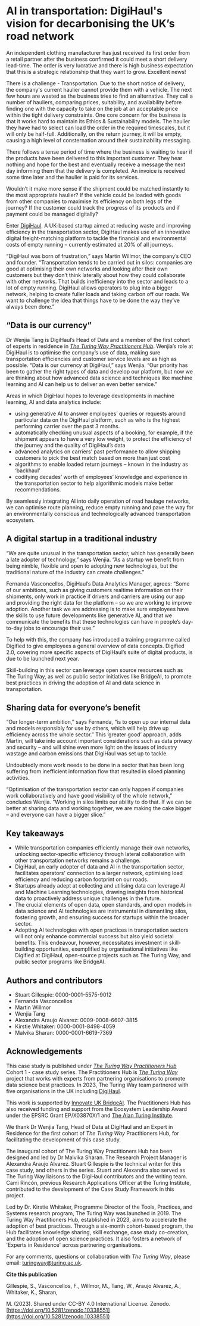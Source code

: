 # **AI in transportation: DigiHaul's vision for decarbonising the UK’s road network**

An independent clothing manufacturer has just received its first order from a retail partner after the business confirmed it could meet a short delivery lead-time. The order is very lucrative and there is high business expectation that this is a strategic relationship that they want to grow. Excellent news!

There is a challenge - Transportation. Due to the short notice of delivery, the company's current haulier cannot provide them with a vehicle. The next few hours are wasted as the business tries to find an alternative. They call a number of hauliers, comparing prices, suitability, and availability before finding one with the capacity to take on the job at an acceptable price within the tight delivery constraints. One core concern for the business is that it works hard to maintain its Ethics & Sustainability models. The haulier they have had to select can load the order in the required timescales, but it will only be half-full. Additionally, on the return journey, it will be empty, causing a high level of consternation around their sustainability messaging.

There follows a tense period of time where the business is waiting to hear if the products have been delivered to this important customer. They hear nothing and hope for the best and eventually receive a message the next day informing them that the delivery is completed.  An invoice is received some time later and the haulier is paid for its services.

Wouldn’t it make more sense if the shipment could be matched instantly to the most appropriate haulier? If the vehicle could be loaded with goods from other companies to maximise its efficiency on both legs of the journey? If the customer could track the progress of its products and if payment could be managed digitally?

Enter [DigiHaul](https://digihaul.com/). A UK-based startup aimed at reducing waste and improving efficiency in the transportation sector, DigiHaul makes use of an innovative digital freight-matching platform to tackle the financial and environmental costs of empty running – currently estimated at 20% of all journeys.

“DigiHaul was born of frustration,” says Martin Willmor, the company’s CEO and founder. “Transportation tends to be carried out in silos: companies are good at optimising their own networks and looking after their own customers but they don’t think laterally about how they could collaborate with other networks. That builds inefficiency into the sector and leads to a lot of empty running. DigiHaul allows operators to plug into a bigger network, helping to create fuller loads and taking carbon off our roads. We want to challenge the idea that things have to be done the way they’ve always been done.”


## “Data is our currency”

Dr Wenjia Tang is DigiHaul’s Head of Data and a member of the first cohort of experts in residence in _[The Turing Way Practitioners Hub](https://www.turing.ac.uk/turing-way-practitioners-hub)_. Wenjia’s role at DigiHaul is to optimise the company’s use of data, making sure transportation efficiencies and customer service levels are as high as possible. “Data is our currency at DigiHaul,” says Wenjia. “Our priority has been to gather the right types of data and develop our platform, but now we are thinking about how advanced data science and techniques like machine learning and AI can help us to deliver an even better service.”

Areas in which DigiHaul hopes to leverage developments in machine learning, AI and data analytics include:



* using generative AI to answer employees’ queries or requests around particular data on the DigiHaul platform, such as who is the highest performing carrier over the past 3 months.
* automatically checking unusual aspects of a booking, for example, if the shipment appears to have a very low weight, to protect the efficiency of the journey and the quality of DigiHaul’s data
* advanced analytics on carriers’ past performance to allow shipping customers to pick the best match based on more than just cost
* algorithms to enable loaded return journeys – known in the industry as ‘backhaul’
* codifying decades’ worth of employees’ knowledge and experience in the transportation sector to help algorithmic models make better recommendations.

By seamlessly integrating AI into daily operation of road haulage networks, we can optimise route planning, reduce empty running and pave the way for an environmentally conscious and technologically advanced transportation ecosystem.


## A digital startup in a traditional industry 

“We are quite unusual in the transportation sector, which has generally been a late adopter of technology,” says Wenjia. “As a startup we benefit from being nimble, flexible and open to adopting new technologies, but the traditional nature of the industry can create challenges.”

Fernanda Vasconcellos, DigiHaul’s Data Analytics Manager, agrees: “Some of our ambitions, such as giving customers realtime information on their shipments, only work in practice if drivers and carriers are using our app and providing the right data for the platform – so we are working to improve adoption. Another task we are addressing is to make sure employees have the skills to use future developments like generative AI, and that we communicate the benefits that these technologies can have in people’s day-to-day jobs to encourage their use.”

To help with this, the company has introduced a training programme called Digified to give employees a general overview of data concepts. Digified 2.0, covering more specific aspects of DigiHaul’s suite of digital products, is due to be launched next year.

Skill-building in this sector can leverage open source resources such as The Turing Way, as well as public sector initiatives like BridgeAI, to promote best practices in driving the adoption of AI and data science in transportation.


## Sharing data for everyone’s benefit

“Our longer-term ambition,” says Fernanda, “is to open up our internal data and models responsibly for use by others, which will help drive up efficiency across the whole sector.” This ‘greater good’ approach, adds Martin, will take into account important considerations such as data privacy and security – and will shine even more light on the issues of industry wastage and carbon emissions that DigiHaul was set up to tackle.

Undoubtedly more work needs to be done in a sector that has been long suffering from inefficient information flow that resulted in siloed planning activities.

“Optimisation of the transportation sector can only happen if companies work collaboratively and have good visibility of the whole network,” concludes Wenjia. “Working in silos limits our ability to do that. If we can be better at sharing data and working together, we are making the cake bigger – and everyone can have a bigger slice.”


## Key takeaways



* While transportation companies efficiently manage their own networks, unlocking sector-specific efficiency through lateral collaboration with other transportation networks remains a challenge.
* DigiHaul, an early adopter of data and AI in the transportation sector, facilitates operators' connection to a larger network, optimising load efficiency and reducing carbon footprint on our roads.
* Startups already adept at collecting and utilising data can leverage AI and Machine Learning technologies, drawing insights from historical data to proactively address unique challenges in the future.
* The crucial elements of open data, open standards, and open models in data science and AI technologies are instrumental in dismantling silos, fostering growth, and ensuring success for startups within the broader sector.
* Adopting AI technologies with open practices in transportation sectors will not only enhance commercial success but also yield societal benefits. This endeavour, however, necessitates investment in skill-building opportunities, exemplified by organisational initiatives like Digified at DigiHaul, open-source projects such as The Turing Way, and public sector programs like BridgeAI.


## Authors and contributors

* Stuart Gillespie: 0000-0001-5575-9012
* Fernanda Vasconcellos
* Martin Willmor
* Wenjia Tang
* Alexandra Araujo Alvarez: 0009-0008-6607-3815
* Kirstie Whitaker: 0000-0001-8498-4059
* Malvika Sharan: 0000-0001-6619-7369


## Acknowledgements

This case study is published under _[The Turing Way Practitioners Hub](https://www.turing.ac.uk/turing-way-practitioners-hub)_ Cohort 1 - case study series. The Practitioners Hub is _[The Turing Way](https://the-turing-way.netlify.app/welcome)_ project that works with experts from partnering organisations to promote data science best practices. In 2023, The Turing Way team partnered with five organisations in the UK including [DigiHaul](https://digihaul.com/).

This work is supported by [Innovate UK BridgeAI](https://iuk.ktn-uk.org/programme/bridgeai/). The Practitioners Hub has also received funding and support from the Ecosystem Leadership Award under the EPSRC Grant EP/X03870X/1 and [The Alan Turing Institute](https://www.turing.ac.uk/).

We thank Dr Wenjia Tang, Head of Data at DigiHaul and an Expert in Residence for the first cohort of _The Turing Way_ Practitioners Hub, for facilitating the development of this case study. 

The inaugural cohort of The Turing Way Practitioners Hub has been designed and led by Dr Malvika Sharan. The Research Project Manager is Alexandra Araujo Alvarez. Stuart Gillespie is the technical writer for this case study, and others in the series. Stuart and Alexandra also served as The Turing Way liaisons to the DigiHaul contributors and the writing team. Cami Rincón, previous Research Applications Officer at the Turing Institute, contributed to the development of the Case Study Framework in this project.

Led by Dr. Kirstie Whitaker, Programme Director of the Tools, Practices, and Systems research program, The Turing Way was launched in 2019. The Turing Way Practitioners Hub, established in 2023, aims to accelerate the adoption of best practices. Through a six-month cohort-based program, the Hub facilitates knowledge sharing, skill exchange, case study co-creation, and the adoption of open science practices. It also fosters a network of 'Experts in Residence' across partnering organisations.

For any comments, questions or collaboration with _The Turing Way_, please email: [turingway@turing.ac.uk](mailto:turingway@turing.ac.uk).

**Cite this publication**

Gillespie, S., Vasconcellos, F., Willmor, M., Tang, W., Araujo Alvarez, A., Whitaker, K., Sharan,

M. (2023). Shared under CC-BY 4.0 International License. Zenodo. [https://doi.org/10.5281/zenodo.10338551](https://doi.org/10.5281/zenodo.10338551) 
